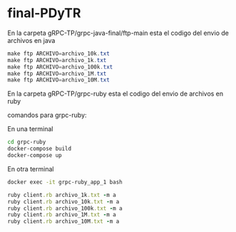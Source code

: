 # final-PDyTR

En la carpeta gRPC-TP/grpc-java-final/ftp-main esta el codigo del envio de archivos en java

```java
make ftp ARCHIVO=archivo_10k.txt
make ftp ARCHIVO=archivo_1k.txt
make ftp ARCHIVO=archivo_100k.txt
make ftp ARCHIVO=archivo_1M.txt
make ftp ARCHIVO=archivo_10M.txt
```

En la carpeta gRPC-TP/grpc-ruby esta el codigo del envio de archivos en ruby

comandos para grpc-ruby:

En una terminal

```sh
cd grpc-ruby
docker-compose build
docker-compose up
```

En otra terminal

```sh
docker exec -it grpc-ruby_app_1 bash
```

```rb
ruby client.rb archivo_1k.txt -m a
ruby client.rb archivo_10k.txt -m a
ruby client.rb archivo_100k.txt -m a
ruby client.rb archivo_1M.txt -m a
ruby client.rb archivo_10M.txt -m a
```
